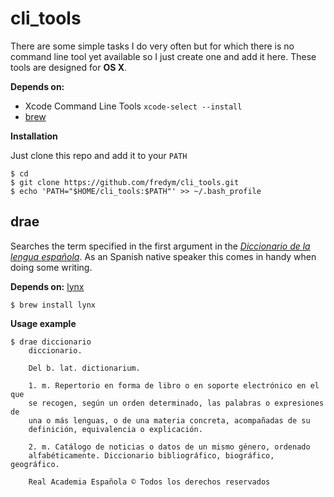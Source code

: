 cli_tools
=========

There are some simple tasks I do very often but for which there is no command
line tool yet available so I just create one and add it here. These tools are
designed for **OS X**.


**Depends on:**

  - Xcode Command Line Tools `xcode-select --install`
  - [brew]


**Installation**

Just clone this repo and add it to your `PATH`

    $ cd
    $ git clone https://github.com/fredym/cli_tools.git
    $ echo 'PATH="$HOME/cli_tools:$PATH"' >> ~/.bash_profile




drae
----

Searches the term specified in the first argument in the [_Diccionario de la
lengua española_][dle]. As an Spanish native speaker this comes in handy when
doing some writing.

**Depends on:** [lynx]

    $ brew install lynx

**Usage example**

    $ drae diccionario
        diccionario.

        Del b. lat. dictionarium.

        1. m. Repertorio en forma de libro o en soporte electrónico en el que
        se recogen, según un orden determinado, las palabras o expresiones de
        una o más lenguas, o de una materia concreta, acompañadas de su
        definición, equivalencia o explicación.

        2. m. Catálogo de noticias o datos de un mismo género, ordenado
        alfabéticamente. Diccionario bibliográfico, biográfico, geográfico.

        Real Academia Española © Todos los derechos reservados




[lynx]: http://lynx.invisible-island.net/
[brew]: http://brew.sh/
[dle]: http://dle.rae.es/
